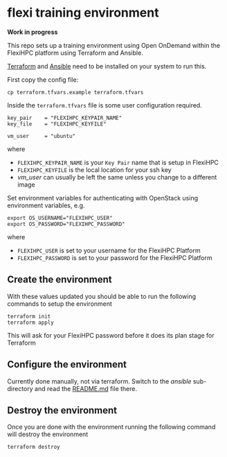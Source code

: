 # flexi training environment

**Work in progress**

This repo sets up a training environment using Open OnDemand within the FlexiHPC platform using Terraform and Ansible.

[Terraform](https://developer.hashicorp.com/terraform/tutorials/aws-get-started/install-cli) and
[Ansible](https://www.ansible.com/) need to be installed on your system to run this.

First copy the config file:

```
cp terraform.tfvars.example terraform.tfvars
```

Inside the `terraform.tfvars` file is some user configuration required.

```
key_pair    = "FLEXIHPC_KEYPAIR_NAME"
key_file    = "FLEXIHPC_KEYFILE"

vm_user     = "ubuntu"
```

where

- `FLEXIHPC_KEYPAIR_NAME` is your `Key Pair` name that is setup in FlexiHPC
- `FLEXIHPC_KEYFILE` is the local location for your ssh key
- *vm_user* can usually be left the same unless you change to a different image

Set environment variables for authenticating with OpenStack using environment variables, e.g.

```
export OS_USERNAME="FLEXIHPC_USER"
export OS_PASSWORD="FLEXIHPC_PASSWORD"
```

where

- `FLEXIHPC_USER` is set to your username for the FlexiHPC Platform
- `FLEXIHPC_PASSWORD` is set to your password for the FlexiHPC Platform

## Create the environment

With these values updated you should be able to run the following commands to setup the environment
```
terraform init
terraform apply
```
This will ask for your FlexiHPC password before it does its plan stage for Terraform

## Configure the environment

Currently done manually, not via terraform. Switch to the *ansible* sub-directory and read the
[README.md](ansible/README.md) file there.

## Destroy the environment

Once you are done with the environment running the following command will destroy the environment
```
terraform destroy
```
